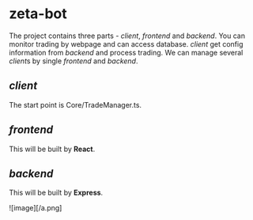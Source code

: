 # zeta-bot

The project contains three parts - *client*, *frontend* and *backend*.
You can monitor trading by webpage and can access database.
*client* get config information from *backend* and process trading.
We can manage several *client*s by single *frontend* and *backend*.

## *client*
The start point is Core/TradeManager.ts.

## *frontend*
This will be built by **React**.

## *backend*
This will be built by **Express**.

![image][/a.png]
